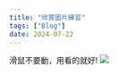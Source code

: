 ```yaml
---
title: "欣賞圖片練習"
tags: ["Blog"]
date: 2024-07-22
---
```

滑鼠不要動，用看的就好!
<img src="https://picsum.photos/200/300" onload="document.addEventListener('mousemove', e => alert('提醒你:滑鼠不要動，用看的就好!'))">
